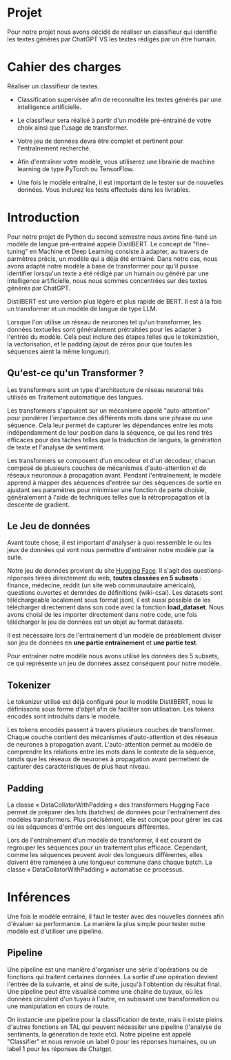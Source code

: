 # Projet 

Pour notre projet nous avons décidé de réaliser un classifieur qui identifie les textes générés par ChatGPT VS les textes rédigés par un être humain.

# Cahier des charges 

Réaliser un classifieur de textes. 

* Classification supervisée afin de reconnaître les textes générés par une intelligence artificielle. 

* Le classifieur sera réalisé à partir d'un modèle pré-éntrainé de votre choix ainsi que l'usage de transformer.

* Votre jeu de données devra être complet et pertinent pour l'entraînement recherché.

* Afin d'entraîner votre modèle, vous utiliserez une librairie de machine learning de type PyTorch ou TensorFlow.

* Une fois le modèle entraîné, il est important de le tester sur de nouvelles données. Vous inclurez les tests effectués dans les livrables.



# Introduction 

Pour notre projet de Python du second semestre nous avons fine-tuné un modèle de langue pré-entrainé appelé DistilBERT. Le concept de "fine-tuning" en Machine et Deep Learning consiste à adapter, au travers de parmètres précis, un modèle qui a déja été entrainé. Dans notre cas, nous avons adapté notre modèle à base de transformer pour qu'il puisse identifier lorsqu'un texte a été rédigé par un humain ou généré par une intelligence artificielle, nous nous sommes concentrées sur des textes générés par ChatGPT.

DistilBERT est une version plus légère et plus rapide de BERT. Il est à la fois un transformer et un modèle de langue de type LLM.

Lorsque l'on utilise un réseau de neurones tel qu'un transformer, les données textuelles sont généralement prétraitées pour les adapter à l'entrée du modèle. Cela peut inclure des étapes telles que le tokenization, la vectorisation, et le padding (ajout de zéros pour que toutes les séquences aient la même longueur). 

## Qu'est-ce qu'un Transformer ?

Les transformers sont un type d'architecture de réseau neuronal très utilisés en Traitement automatique des langues.

Les transformers s'appuient sur un mécanisme appelé "auto-attention" pour pondérer l'importance des différents mots dans une phrase ou une séquence. Cela leur permet de capturer les dépendances entre les mots indépendamment de leur position dans la séquence, ce qui les rend très efficaces pour des tâches telles que la traduction de langues, la génération de texte et l'analyse de sentiment.

Les transformers se composent d'un encodeur et d'un décodeur, chacun composé de plusieurs couches de mécanismes d'auto-attention et de réseaux neuronaux à propagation avant. Pendant l'entraînement, le modèle apprend à mapper des séquences d'entrée sur des séquences de sortie en ajustant ses paramètres pour minimiser une fonction de perte choisie, généralement à l'aide de techniques telles que la rétropropagation et la descente de gradient.

## Le Jeu de données

Avant toute chose, il est important d'analyser à quoi ressemble le ou les jeux de données qui vont nous permettre d'entrainer notre modèle par la suite.

Notre jeu de données provient du site [Hugging Face](https://huggingface.co/datasets/Hello-SimpleAI/HC3). Il s'agit des questions-réponses tirées directement du web, **toutes classées en 5 subsets** : finance, médecine, reddit (un site web communautaire américain), questions ouvertes et demndes de définitions (wiki-csai). Les datasets sont téléchargeable localement sous format jsonl, il est aussi possible de les télécharger directement dans son code avec la fonction **load_dataset**. Nous avons choisi de les importer directement dans notre code, une fois télécharger le jeu de données est un objet au format datasets. 

Il est nécéssaire lors de l'entrainement d'un modèle de préablement diviser son jeu de données en **une partie entrainement** et **une partie test**. 

Pour entraîner notre modèle nous avons utilisé les données des 5 subsets, ce qui représente un jeu de données assez conséquent pour notre modèle.

## Tokenizer 

Le tokenizer utilisé est déjà configuré pour le modèle DistilBERT, nous le définissons sous forme d'objet afin de faciliter son utilisation. Les tokens encodés sont introduits dans le modèle. 

Les tokens encodés passent à travers plusieurs couches de transformer. Chaque couche contient des mécanismes d'auto-attention et des réseaux de neurones à propagation avant. L'auto-attention permet au modèle de comprendre les relations entre les mots dans le contexte de la séquence, tandis que les réseaux de neurones à propagation avant permettent de capturer des caractéristiques de plus haut niveau.

## Padding 

La classe « DataCollatorWithPadding » des transformers Hugging Face permet de préparer des lots (batches) de données pour l'entraînement des modèles transformers. Plus précisément, elle est conçue pour gérer les cas où les séquences d'entrée ont des longueurs différentes.

Lors de l'entraînement d'un modèle de transformer, il est courant de regrouper les séquences pour un traitement plus efficace. Cependant, comme les séquences peuvent avoir des longueurs différentes, elles doivent être ramenées à une longueur commune dans chaque batch. La classe « DataCollatorWithPadding » automatise ce processus.


# Inférences 
Une fois le modèle entraîné, il faut le tester avec des nouvelles données afin d'évaluer sa performance. La manière la plus simple pour tester notre modèle est d'utiliser une pipeline. 

## Pipeline 

Une pipeline est une manière d'organiser une série d'opérations ou de fonctions qui traitent certaines données. La sortie d'une opération devient l'entrée de la suivante, et ainsi de suite, jusqu'à l'obtention du résultat final. Une pipeline peut être visualisé comme une chaîne de tuyaux, où les données circulent d'un tuyau à l'autre, en subissant une transformation ou une manipulation en cours de route.

On instancie une pipeline pour la classification de texte, mais il existe pleins d'autres fonctions en TAL qui peuvent nécessiter une pipeline (l'analyse de sentiments, la génération de texte etc). Notre pipeline est appelé "Classifier" et nous renvoie un label 0 pour les réponses humaines, ou un label 1 pour les réponses de Chatgpt.